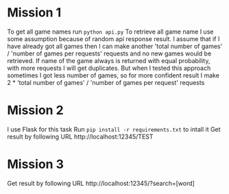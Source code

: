 # Mission 1

To get all game names run ```python api.py```
To retrieve all game name I use some assumption because of random api response result.
I assume that if I have already got all games then I can make another 'total number of games' / 'number of games per requests' requests
and no new games would be retrieved. If name of the game always is returned with equal probability, with more requests I will get duplicates. But when I tested this approach sometimes I got less number of games, so for more confident result I make 2 * 'total number of games' / 'number of games per request' requests

# Mission 2
I use Flask for this task
Run ```pip install -r requirements.txt``` to intall it
Get result by following URL http://localhost:12345/TEST

# Mission 3
Get result by following URL http://localhost:12345/?search=[word]